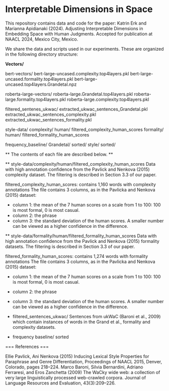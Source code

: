 # Interpretable Dimensions in Space

This repository contains data and code for the paper:
Katrin Erk and Marianna Apidianaki (2024). Adjusting Interpretable Dimensions in Embedding Space with Human Judgments. Accepted for publication at NAACL 2024, Mexico City, Mexico.

We share the data and scripts used in our experiments. These are organized in the following directory structure:

**Vectors/**

  bert-vectors/
      bert-large-uncased.complexity.top4layers.pkl
	    bert-large-uncased.formality.top4layers.pkl
	    bert-large-uncased.top4layers.Grandetal.npz
  
  roberta-large-vectors/
      roberta-large.Grandetal.top4layers.pkl
  	  roberta-large.formality.top4layers.pkl
  	  roberta-large.complexity.top4layers.pkl
 
  filtered_sentenes_ukwac/
      extracted_ukwac_sentences_Grandetal.pkl
    	extracted_ukwac_sentences_complexity.pkl
  	  extracted_ukwac_sentences_formality.pkl
 
  style-data/
      complexity/
          human/
              filtered_complexity_human_scores
      formality/
          human/
              filtered_formality_human_scores
      
  frequency_baseline/
      Grandetal/
          sorted/
      style/
          sorted/
  

** The contents of each file are described below. **

** style-data/complexity/human/filtered_complexity_human_scores
Data with high annotation confidence from the Pavlick and Nenkova (2015) complexity dataset. The filtering is described in Section 3.3 of our paper.   

filtered_complexity_human_scores: contains 1,160 words with complexity annotations
The file contains 3 columns, as in the Pavlicka and Nenkova (2015) dataset:
- column 1: the mean of the 7 human scores on a scale from 1 to 100: 100 is most formal, 0 is most casual.
- column 2: the phrase
- column 3: the standard deviation of the human scores. A smaller number can be viewed as a higher confidence in the difference.  
    
** style-data/formality/human/filtered_formality_human_scores
Data with high annotation confidence from the Pavlick and Nenkova (2015) formality datasets. The filtering is described in Section 3.3 of our paper.   
    
filtered_formality_human_scores: contains 1,274 words with formality annotations
The file contains 3 columns, as in the Pavlicka and Nenkova (2015) dataset:
- column 1: the mean of the 7 human scores on a scale from 1 to 100: 100 is most formal, 0 is most casual.
- column 2: the phrase
- column 3: the standard deviation of the human scores. A smaller number can be viewed as a higher confidence in the difference. 

- filtered_sentences_ukwac/
    Sentences from ukWaC (Baroni et al., 2009) which contain instances of words in the Grand et al., formality and complexity datasets.

- frequency baseline/
  sorted

  
=== References ===

Ellie Pavlick, Ani Nenkova (2015) Inducing Lexical Style Properties for Paraphrase and Genre Differentiation, Proceedings of NAACL 2015, Denver, Colorado, pages 218–224. 
Marco Baroni, Silvia Bernardini, Adriano Ferraresi, and Eros Zanchetta (2009) The WaCky wide web: a collection of very large linguistically processed web-crawled corpora. Journal of Language Resources and Evaluation, 43(3):209–226.
